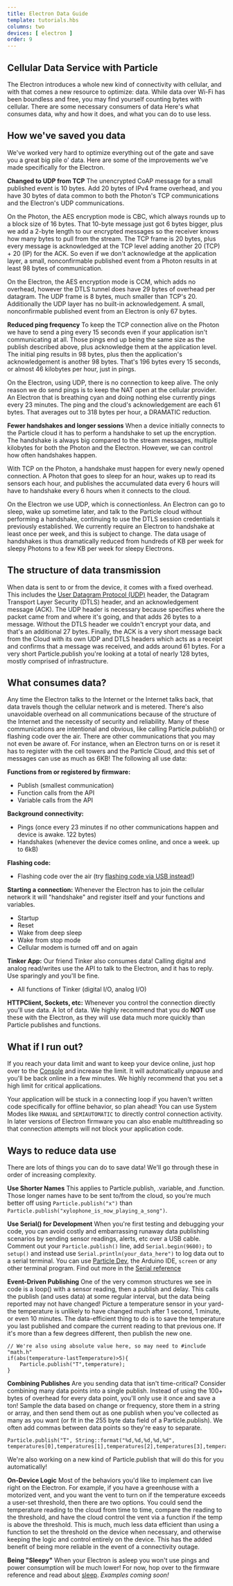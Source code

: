 ```yaml
---
title: Electron Data Guide
template: tutorials.hbs
columns: two
devices: [ electron ]
order: 9
---
```


## Cellular Data Service with Particle

The Electron introduces a whole new kind of connectivity with cellular, and with that comes a new resource to optimize: data. While data over Wi-Fi has been boundless and free, you may find yourself counting bytes with cellular. There are some necessary consumers of data Here's what consumes data, why and how it does, and what you can do to use less.

## How we've saved you data
We've worked very hard to optimize everything out of the gate and save you a great big pile o' data. Here are some of the improvements we've made specifically for the Electron.

**Changed to UDP from TCP**
The unencrypted CoAP message for a small published event is 10 bytes. Add 20 bytes of IPv4 frame overhead, and you have 30 bytes of data common to both the Photon's TCP communications and the Electron's UDP communications.

On the Photon, the AES encryption mode is CBC, which always rounds up to a block size of 16 bytes. That 10-byte message just got 6 bytes bigger, plus we add a 2-byte length to our encrypted messages so the receiver knows how many bytes to pull from the stream. The TCP frame is 20 bytes, plus every message is acknowledged at the TCP level adding another 20 (TCP) + 20 (IP) for the ACK. So even if we don't acknowledge at the application layer, a small, nonconfirmable published event from a Photon results in at least 98 bytes of communication.

On the Electron, the AES encryption mode is CCM, which adds no overhead, however the DTLS tunnel does have 29 bytes of overhead per datagram. The UDP frame is 8 bytes, much smaller than TCP's 20. Additionally the UDP layer has no built-in acknowledgement. A small, nonconfirmable published event from an Electron is only 67 bytes.

**Reduced ping frequency**
To keep the TCP connection alive on the Photon we have to send a ping every 15 seconds even if your application isn't communicating at all. Those pings end up being the same size as the publish described above, plus acknowledge them at the application level. The initial ping results in 98 bytes, plus then the application's acknowledgement is another 98 bytes. That's 196 bytes every 15 seconds, or almost 46 kilobytes per hour, just in pings.

On the Electron, using UDP, there is no connection to keep alive. The only reason we do send pings is to keep the NAT open at the cellular provider. An Electron that is breathing cyan and doing nothing else currently pings every 23 minutes. The ping and the cloud's acknowledgement are each 61 bytes. That averages out to 318 bytes per hour, a DRAMATIC reduction.

**Fewer handshakes and longer sessions**
When a device initially connects to the Particle cloud it has to perform a handshake to set up the encryption. The handshake is always big compared to the stream messages, multiple kilobytes for both the Photon and the Electron. However, we can control how often handshakes happen.

With TCP on the Photon, a handshake must happen for every newly opened connection. A Photon that goes to sleep for an hour, wakes up to read its sensors each hour, and publishes the accumulated data every 6 hours will have to handshake every 6 hours when it connects to the cloud.

On the Electron we use UDP, which is connectionless. An Electron can go to sleep, wake up sometime later, and talk to the Particle cloud without performing a handshake, continuing to use the DTLS session credentials it previously established. We currently require an Electron to handshake at least once per week, and this is subject to change. The data usage of handshakes is thus dramatically reduced from hundreds of KB per week for sleepy Photons to a few KB per week for sleepy Electrons.

## The structure of data transmission
When data is sent to or from the device, it comes with a fixed overhead. This includes the [User Datagram Protocol (UDP)](https://en.wikipedia.org/wiki/User_Datagram_Protocol#Packet_structure) header, the Datagram Transport Layer Security (DTLS) header, and an acknowledgement message (ACK). The UDP header is necessary because specifies where the packet came from and where it's going, and that adds 26 bytes to a message. Without the DTLS header we couldn't encrypt your data, and that's an additional 27 bytes. Finally, the ACK is a very short message back from the Cloud with its own UDP and DTLS headers which acts as a receipt and confirms that a message was received, and adds around 61 bytes. For a very short Particle.publish you're looking at a total of nearly 128 bytes, mostly comprised of infrastructure.

## What consumes data?
Any time the Electron talks to the Internet or the Internet talks back, that data travels though the cellular network and is metered. There's also unavoidable overhead on all communications because of the structure of the Internet and the necessity of security and reliability. Many of these communications are intentional and obvious, like calling Particle.publish() or flashing code over the air. There are other communications that you may not even be aware of. For instance, when an Electron turns on or is reset it has to register with the cell towers and the Particle Cloud, and this set of messages can use as much as 6KB! The following all use data:

**Functions from or registered by firmware:**
- Publish (smallest communication)
- Function calls from the API
- Variable calls from the API

**Background connectivity:**
- Pings (once every 23 minutes if no other communications happen and device is awake. 122 bytes)
- Handshakes (whenever the device comes online, and once a week. up to 6kB) 

**Flashing code:**
- Flashing code over the air (try [flashing code via USB instead!](/guide/tools-and-features/cli/electron/#flashing-over-serial-for-the-electron))

**Starting a connection:**
Whenever the Electron has to join the cellular network it will "handshake" and register itself and your functions and variables.
- Startup
- Reset
- Wake from deep sleep
- Wake from stop mode
- Cellular modem is turned off and on again

**Tinker App:**
Our friend Tinker also consumes data! Calling digital and analog read/writes use the API to talk to the Electron, and it has to reply. Use sparingly and you'll be fine. 
- All functions of Tinker (digital I/O, analog I/O)

**HTTPClient, Sockets, etc:**
Whenever you control the connection directly you'll use data. A lot of data. We highly recommend that you do **NOT** use these with the Electron, as they will use data much more quickly than Particle publishes and functions.

## What if I run out?
If you reach your data limit and want to keep your device online, just hop over to the [Console](https://console.particle.io/) and increase the limit. It will automatically unpause and you'll be back online in a few minutes. We highly recommend that you set a high limit for critical applications.

Your application will be stuck in a connecting loop if you haven't written code specifically for offline behavior, so plan ahead! You can use System Modes like `MANUAL` and `SEMIAUTOMATIC` to directly control connection activity. In later versions of Electron firmware you can also enable multithreading so that connection attempts will not block your application code.

## Ways to reduce data use
There are lots of things you can do to save data! We'll go through these in order of increasing complexity.

**Use Shorter Names** This applies to Particle.publish, .variable, and .function. Those longer names have to be sent to/from the cloud, so you're much better off using `Particle.publish("x")` than `Particle.publish("xylophone_is_now_playing_a_song")`.

**Use Serial() for Development** When you're first testing and debugging your code, you can avoid costly and embarrassing runaway data publishing scenarios by sending sensor readings, alerts, etc over a USB cable. Comment out your `Particle.publish()` line, add `Serial.begin(9600);` to `setup()` and instead use `Serial.println(your_data_here")` to log data out to a serial terminal. You can use [Particle Dev](https://www.particle.io/dev), the Arduino IDE, `screen` or any other terminal program. Find out more in the [Serial reference](/reference/firmware/electron/#serial)

**Event-Driven Publishing** One of the very common structures we see in code is a loop() with a sensor reading, then a publish and delay. This calls the publish (and uses data) at some regular interval, but the data being reported may not have changed! Picture a temperature sensor in your yard- the temperature is unlikely to have changed much after 1 second, 1 minute, or even 10 minutes. The data-efficient thing to do is to save the temperature you last published and compare the current reading to that previous one. If it's more than a few degrees different, then publish the new one.

```
// We're also using absolute value here, so may need to #include "math.h"
if(abs(temperature-lastTemperature)>5){
	Particle.publish("T",temperature);
}
```

**Combining Publishes** Are you sending data that isn't time-critical? Consider combining many data points into a single publish. Instead of using the 100+ bytes of overhead for every data point, you'll only use it once and save a ton! Sample the data based on change or frequency, store them in a string or array, and then send them out as one publish when you've collected as many as you want (or fit in the 255 byte data field of a Particle.publish). We often add commas between data points so they're easy to separate.

```
Particle.publish("T", String::format("%d,%d,%d,%d,%d", temperatures[0],temperatures[1],temperatures[2],temperatures[3],temperatures[4]));
```

We're also working on a new kind of Particle.publish that will do this for you automatically!

**On-Device Logic** Most of the behaviors you'd like to implement can live right on the Electron. For example, if you have a greenhouse with a motorized vent, and you want the vent to turn on if the temperature exceeds a user-set threshold, then there are two options. You could send the temperature reading to the cloud from time to time, compare the reading to the threshold, and have the cloud control the vent via a function if the temp is above the threshold. This is much, much less data efficient than using a function to set the threshold on the device when necessary, and otherwise keeping the logic and control entirely on the device. This has the added benefit of being more reliable in the event of a connectivity outage.

**Being "Sleepy"** When your Electron is asleep you won't use pings and power consumption will be much lower! For now, hop over to the firmware reference and read about [sleep](/reference/firmware/electron/#sleep-sleep-). *Examples coming soon!*


